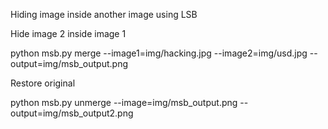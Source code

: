Hiding image inside another image using LSB

Hide image 2 inside image 1

python msb.py merge --image1=img/hacking.jpg --image2=img/usd.jpg --output=img/msb_output.png

Restore original

python msb.py unmerge --image=img/msb_output.png --output=img/msb_output2.png


